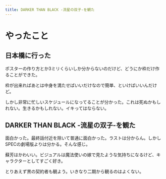 ```yaml
---
title: DARKER THAN BLACK -流星の双子-を観た
---
```


# やったこと

## 日本橋に行った

ポスターの作り方とか3ミリくらいしか分からないのだけど、どうにか枠だけ作ることができた。

枠が出来ればあとは中身を満たせばいいだけなので簡単、といけばいいんだけど。

しかし非常に忙しいスケジュールになってることが分かった。これは死ぬかもしれない。生きるかもしれない。イキってはならない。

## DARKER THAN BLACK -流星の双子-を観た

面白かった。最終話付近を除いて普通に面白かった。ラストは分からん。しかしSPECの劇場版よりは分かる。そんな感じ。

蘇芳はかわいい。ビジュアルは魔法使いの嫁で見たような気持ちになるけど、キャラクターとしてすごく好き。

とりあえず黒の契約者も観よう。いきなり二期から観るのはよくない。
